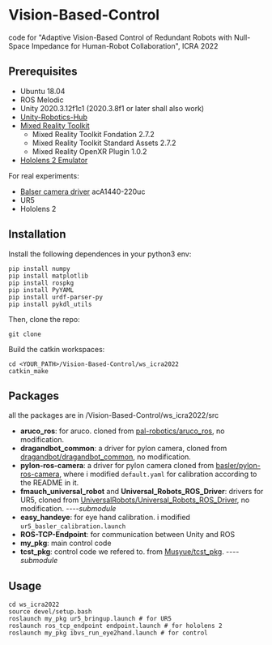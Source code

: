 # Vision-Based-Control
code for "Adaptive  Vision-Based  Control  of  Redundant  Robots  with  Null-Space Impedance  for  Human-Robot  Collaboration", ICRA 2022

## Prerequisites

* Ubuntu 18.04
* ROS Melodic
* Unity 2020.3.12f1c1 (2020.3.8f1 or later shall also work)
* [Unity-Robotics-Hub](https://github.com/Unity-Technologies/Unity-Robotics-Hub)
* [Mixed Reality Toolkit](https://docs.microsoft.com/en-us/windows/mixed-reality/develop/unity/choosing-unity-version)
  * Mixed Reality Toolkit Fondation 2.7.2
  * Mixed Reality Toolkit Standard Assets 2.7.2
  * Mixed Reality OpenXR Plugin 1.0.2
* [Hololens 2 Emulator](https://docs.microsoft.com/en-us/windows/mixed-reality/develop/install-the-tools?tabs=unity)

For real experiments:
* [Balser camera driver](https://zh.docs.baslerweb.com/camera-installation) acA1440-220uc
* UR5
* Hololens 2

## Installation

Install the following dependences in your python3 env:

```shell
pip install numpy
pip install matplotlib
pip install rospkg
pip install PyYAML
pip install urdf-parser-py
pip install pykdl_utils
```

Then, clone the repo:

```shell
git clone
```

Build the catkin workspaces:

```shell
cd <YOUR_PATH>/Vision-Based-Control/ws_icra2022
catkin_make
```

## Packages

all the packages are in /Vision-Based-Control/ws_icra2022/src
* **aruco_ros**: for aruco. cloned from [pal-robotics/aruco_ros](https://github.com/pal-robotics/aruco_ros/tree/melodic-devel), no modification.
* **dragandbot_common**: a driver for pylon camera, cloned from [dragandbot/dragandbot_common](https://github.com/dragandbot/dragandbot_common), no modification.
* **pylon-ros-camera**: a driver for pylon camera cloned from [basler/pylon-ros-camera](https://github.com/basler/pylon-ros-camera), where i modified ``default.yaml`` for calibration according to the README in it.
* **fmauch_universal_robot** and **Universal_Robots_ROS_Driver**: drivers for UR5, cloned from [UniversalRobots/Universal_Robots_ROS_Driver](https://github.com/UniversalRobots/Universal_Robots_ROS_Driver), no modification. ----*submodule*
* **easy_handeye**: for eye hand calibration. i modified `ur5_basler_calibration.launch`
* **ROS-TCP-Endpoint**: for communication between Unity and ROS
* **my_pkg**: main control code
* **tcst_pkg**: control code we refered to. from [Musyue/tcst_pkg](https://github.com/Musyue/tcst_pkg). ----*submodule*

## Usage

```
cd ws_icra2022
source devel/setup.bash
roslaunch my_pkg ur5_bringup.launch # for UR5
roslaunch ros_tcp_endpoint endpoint.launch # for hololens 2
roslaunch my_pkg ibvs_run_eye2hand.launch # for control
```

